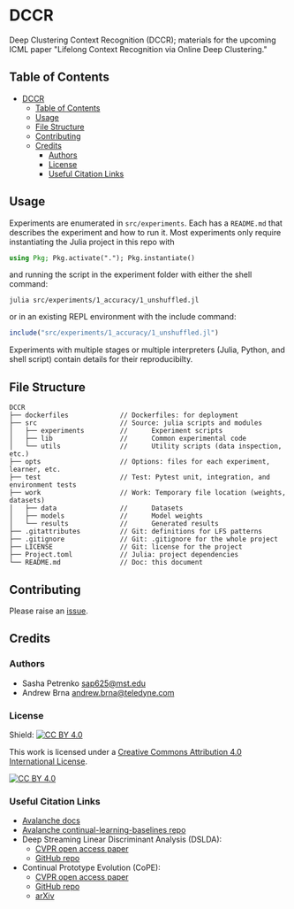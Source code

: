 # DCCR

Deep Clustering Context Recognition (DCCR); materials for the upcoming ICML paper "Lifelong Context Recognition via Online Deep Clustering."

[issues-url]: https://github.com/AP6YC/DCCR/issues

## Table of Contents

- [DCCR](#dccr)
  - [Table of Contents](#table-of-contents)
  - [Usage](#usage)
  - [File Structure](#file-structure)
  - [Contributing](#contributing)
  - [Credits](#credits)
    - [Authors](#authors)
    - [License](#license)
    - [Useful Citation Links](#useful-citation-links)

## Usage

Experiments are enumerated in `src/experiments`.
Each has a `README.md` that describes the experiment and how to run it.
Most experiments only require instantiating the Julia project in this repo with

```julia
using Pkg; Pkg.activate("."); Pkg.instantiate()
```

and running the script in the experiment folder with either the shell command:

```shell
julia src/experiments/1_accuracy/1_unshuffled.jl
```

or in an existing REPL environment with the include command:

```julia
include("src/experiments/1_accuracy/1_unshuffled.jl")
```

Experiments with multiple stages or multiple interpreters (Julia, Python, and shell script) contain details for their reproducibilty.

## File Structure

```
DCCR
├── dockerfiles             // Dockerfiles: for deployment
├── src                     // Source: julia scripts and modules
│   ├── experiments         //      Experiment scripts
│   ├── lib                 //      Common experimental code
│   └── utils               //      Utility scripts (data inspection, etc.)
├── opts                    // Options: files for each experiment, learner, etc.
├── test                    // Test: Pytest unit, integration, and environment tests
├── work                    // Work: Temporary file location (weights, datasets)
│   ├── data                //      Datasets
│   ├── models              //      Model weights
│   └── results             //      Generated results
├── .gitattributes          // Git: definitions for LFS patterns
├── .gitignore              // Git: .gitignore for the whole project
├── LICENSE                 // Git: license for the project
├── Project.toml            // Julia: project dependencies
└── README.md               // Doc: this document
```

## Contributing

Please raise an [issue][issues-url].

## Credits

### Authors

- Sasha Petrenko <sap625@mst.edu>
- Andrew Brna <andrew.brna@teledyne.com>

### License

Shield: [![CC BY 4.0][cc-by-shield]][cc-by]

This work is licensed under a
[Creative Commons Attribution 4.0 International License][cc-by].

[![CC BY 4.0][cc-by-image]][cc-by]

[cc-by]: http://creativecommons.org/licenses/by/4.0/
[cc-by-image]: https://i.creativecommons.org/l/by/4.0/88x31.png
[cc-by-shield]: https://img.shields.io/badge/License-CC%20BY%204.0-lightgrey.svg

### Useful Citation Links

- [Avalanche docs](https://avalanche.continualai.org/)
- [Avalanche continual-learning-baselines repo](https://github.com/ContinualAI/continual-learning-baselines)
- Deep Streaming Linear Discriminant Analysis (DSLDA):
  - [CVPR open access paper](https://openaccess.thecvf.com/content_CVPRW_2020/papers/w15/Hayes_Lifelong_Machine_Learning_With_Deep_Streaming_Linear_Discriminant_Analysis_CVPRW_2020_paper.pdf.)
  - [GitHub repo](https://github.com/tyler-hayes/Deep_SLDA)
- Continual Prototype Evolution (CoPE):
  - [CVPR open access paper](https://openaccess.thecvf.com/content/ICCV2021/papers/De_Lange_Continual_Prototype_Evolution_Learning_Online_From_Non-Stationary_Data_Streams_ICCV_2021_paper.pdf)
  - [GitHub repo](https://github.com/Mattdl/ContinualPrototypeEvolution)
  - [arXiv](https://arxiv.org/abs/2009.00919)